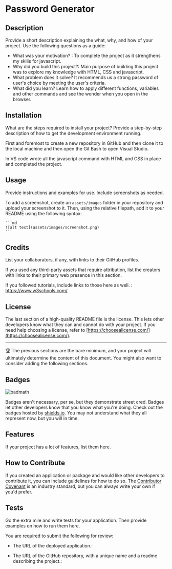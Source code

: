 # Password Generator

## Description

Provide a short description explaining the what, why, and how of your project. Use the following questions as a guide:

- What was your motivation? : To complete the project as it strengthens my skliis for javascript.
- Why did you build this project?: Main purpose of building this project was to explore my knowledge with HTML, CSS and javascript.
- What problem does it solve? It recommends us a strong password of user's choice by meeting the user's criteria.
- What did you learn? Learn how to apply different functions, variables and other commands and see the wonder when you open in the browser.

## Installation

What are the steps required to install your project? Provide a step-by-step description of how to get the development environment running.

First and foremost to create a new repository in GitHub and then clone it to the local machine and then open the Git Bash to open Visual Studio.

In VS code wrote all the javascript command with HTML and CSS in place and completed the project.

## Usage

Provide instructions and examples for use. Include screenshots as needed.

To add a screenshot, create an `assets/images` folder in your repository and upload your screenshot to it. Then, using the relative filepath, add it to your README using the following syntax:

    ```md
    ![alt text](assets/images/screenshot.png)
    ```

## Credits

List your collaborators, if any, with links to their GitHub profiles.

If you used any third-party assets that require attribution, list the creators with links to their primary web presence in this section.

If you followed tutorials, include links to those here as well. : https://www.w3schools.com/
## License

The last section of a high-quality README file is the license. This lets other developers know what they can and cannot do with your project. If you need help choosing a license, refer to [https://choosealicense.com/](https://choosealicense.com/).

---

🏆 The previous sections are the bare minimum, and your project will ultimately determine the content of this document. You might also want to consider adding the following sections.

## Badges

![badmath](https://img.shields.io/github/languages/top/lernantino/badmath)

Badges aren't necessary, per se, but they demonstrate street cred. Badges let other developers know that you know what you're doing. Check out the badges hosted by [shields.io](https://shields.io/). You may not understand what they all represent now, but you will in time.

## Features

If your project has a lot of features, list them here.

## How to Contribute

If you created an application or package and would like other developers to contribute it, you can include guidelines for how to do so. The [Contributor Covenant](https://www.contributor-covenant.org/) is an industry standard, but you can always write your own if you'd prefer.

## Tests

Go the extra mile and write tests for your application. Then provide examples on how to run them here.

You are required to submit the following for review:

* The URL of the deployed application.:

* The URL of the GitHub repository, with a unique name and a readme describing the project.:








